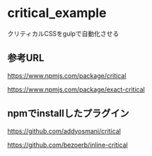 # critical_example
クリティカルCSSをgulpで自動化させる


## 参考URL
https://www.npmjs.com/package/critical

https://www.npmjs.com/package/exact-critical

## npmでinstallしたプラグイン
https://github.com/addyosmani/critical

https://github.com/bezoerb/inline-critical